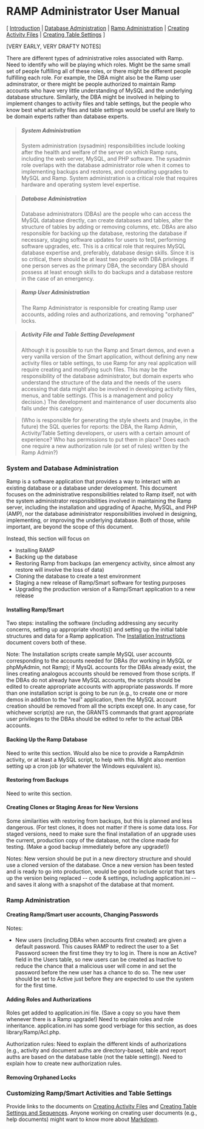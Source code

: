 # RAMP Administrator User Manual #

[ [Introduction](#intro) |
  [Database Administration](#dba) |
  [Ramp Administration](#rdba) |
  [Creating Activity Files][activities] |
  [Creating Table Settings][settings] ]

<div id="intro"></div>

[VERY EARLY, VERY DRAFTY NOTES]

There are different types of administrative roles associated with Ramp.
Need to 
identify who will be playing which roles.  Might be the same small set
of people fulfilling all of these roles, or there might be different people
fulfilling each role.  For example,
the DBA might also be the Ramp user adminstrator, or there might be
people authorized to maintain Ramp accounts who have very little
understanding of MySQL and the underlying database structure.  Similarly,
the DBA might be involved
in helping to implement changes to activity files and table settings,
but the people who know best what activity files and table settings
would be useful are likely to be domain experts rather than database
experts.

> ##### System Administration #####
> System administration (sysadmin) responsibilities include looking after the
> health and welfare of the server on which Ramp runs, including the web
> server, MySQL, and PHP software.
> The sysadmin role overlaps with the database
> administrator role when it comes to implementing backups and restores,
> and coordinating
> upgrades to MySQL and Ramp.
> System administration is a critical role
> that requires
> hardware and operating system level expertise.

> ##### Database Administration #####
> Database administrators (DBAs) are the people who can access the MySQL
> database directly, can create databases and tables, alter the
> structure of tables by adding or removing columns, etc.  DBAs are
> also responsible for backing up the database, restoring the database
> if necessary, staging software updates for users to test, performing
> software upgrades, etc.  This is a critical role that requires MySQL
> database expertise and, preferably, database design skills. Since it
> is so critical, there should be at least two people with DBA
> privileges.  If one person serves as the primary DBA, the secondary
> DBA should possess at least enough skills to do backups and a database
> restore in the case of an emergency.

> ##### Ramp User Administration #####
> The Ramp Administrator is responsible for creating Ramp user accounts,
> adding roles and authorizations, and removing "orphaned" locks.

> ##### Activity File and Table Setting Development #####
> Although it is possible to run the Ramp and Smart demos, and even a
> very vanilla version of the Smart application, without defining any
> new activity files or table settings, to use Ramp for any real
> application will require creating and modifying such files.  This may
> be the responsibility of the database administrator, but domain experts who
> understand the structure of the data and the needs of the users
> accessing that data might also be involved in developing activity
> files, menus, and table settings.  (This is a management and policy
> decision.)
> The development and maintenance of user documents also falls under
> this category.

> (Who is responsible for generating the style sheets and (maybe, in the
> future) the SQL queries for reports: the DBA, the Ramp Admin,
> Activity/Table Setting developers, or users with a certain amount of
> experience?  Who has permissions to put them in place?  Does each one
> require a new authorization rule (or set of rules) written by the Ramp
> Admin?)

<h3 id="dba"> System and Database Administration </h3>

Ramp is a software application that provides a way to interact with an
existing database or a database under development.  This document
focuses on the administrative responsibilities related to Ramp itself,
not with the system administrator responsibilities involved
in maintaining the Ramp server, including the installation
and upgrading of Apache, MySQL, and PHP (AMP), nor the database
administrator responsibilities involved in designing, implementing, or
improving the underlying database.  Both of those, while important, are
beyond the scope of this document.  

Instead, this section will focus on
  - Installing RAMP
  - Backing up the database
  - Restoring Ramp from backups (an emergency activity, since almost any
    restore will involve the loss of data)
  - Cloning the database to create a test environment
  - Staging a new release of Ramp/Smart software for testing purposes
  - Upgrading the production version of a Ramp/Smart application to a
    new release

#### Installing Ramp/Smart ####

Two steps: installing the software (including addressing any security
concerns, setting up appropriate vhost(s)) and setting up the initial
table structures and data for a Ramp application.  The 
[Installation Instructions][install] document covers both of these.

Note: The Installation scripts
create sample MySQL user accounts corresponding to the accounts needed for
DBAs (for working in MySQL or phpMyAdmin, not Ramp); if MysQL accounts
for the DBAs already exist, the lines creating analogous accounts
should be removed from those scripts.  If the DBAs do not already have
MySQL accounts, the scripts should be edited to create appropriate
accounts with appropriate passwords.  If more than one installation
script is going to be run (e.g., to create one or more demos in
addition to the "real" application, then the MySQL account creation
should be removed from all the scripts except one.  In any case, for
whichever script(s) are run, the GRANTS commands that grant
appropriate user privileges to the DBAs should be edited to refer to
the actual DBA accounts.

#### Backing Up the Ramp Database ####

Need to write this section.  Would also be nice to provide a RampAdmin
activity, or at least a MySQL script, to help with this.  Might also
mention setting up a cron job (or whatever the Windows equivalent is).

#### Restoring from Backups ####

Need to write this section.

#### Creating Clones or Staging Areas for New Versions ####

Some similarities with restoring from backups, but this is planned and
less dangerous.  (For test clones, it does not matter if there is some
data loss.  For staged versions, need to make sure the final
installation of an upgrade uses the current, production copy of the
database, not the clone made for testing.  (Make a good backup
immediately before any upgrade!))

Notes: New version should be put in a new directory
structure and should use a cloned version of the database.  Once a new
version has been tested and is ready
to go into production, would be good to include script that tars up
the version being replaced -- code & settings, including application.ini
-- and saves it along with a snapshot of the database at that moment.

<h3 id="rdba"> Ramp Administration </h3>

#### Creating Ramp/Smart user accounts, Changing Passwords ####

  Notes:

  - New users (including DBAs when accounts first created) are given a
  default password.  This causes RAMP to redirect the user to a Set
  Password screen the first time they try to log in.  There is now an
  Active? field in the Users table, so new users can be created as
  Inactive to reduce the chance that a malicious user will come in and
  set the password before the new user has a chance to do so.  The new
  user should be set to Active just before they are expected to use the
  system for the first time.

#### Adding Roles and Authorizations ####

Roles get added to application.ini file.  (Save a copy so you have them
whenever there is a Ramp upgrade!)  Need to explain roles and role
inheritance.  application.ini has some good verbiage for this section,
as does library/Ramp/Acl.php.

Authorization rules: Need to explain the different kinds of
authorizations (e.g., activity and document auths are directory-based,
table and report auths are based on the database table (not the table
setting)).  Need to explain how to create new authorization rules.  

#### Removing Orphaned Locks ####

<h3 id="customization"> Customizing Ramp/Smart Activities and Table
Settings </h3>

Provide links to the documents on [Creating Activity Files][activities]
and [Creating Table Settings and Sequences][settings].  Anyone working
on creating user documents (e.g., help documents) might want to know
more about [Markdown][md].


[install]: /document/index/document/..%252F..%252Finstallation%252FINSTALL.md
[activities]: /document/index/document/rampDocs%252FActivityLists.md
[settings]: /document/index/document/rampDocs%252FTableSettings.md
[md]:  http://michelf.ca/projects/php-markdown/
